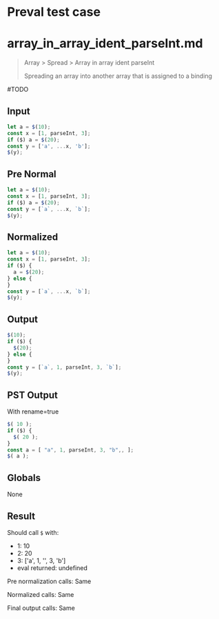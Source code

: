 # Preval test case

# array_in_array_ident_parseInt.md

> Array > Spread > Array in array ident parseInt
>
> Spreading an array into another array that is assigned to a binding

#TODO

## Input

`````js filename=intro
let a = $(10);
const x = [1, parseInt, 3];
if ($) a = $(20);
const y = ['a', ...x, 'b'];
$(y);
`````

## Pre Normal

`````js filename=intro
let a = $(10);
const x = [1, parseInt, 3];
if ($) a = $(20);
const y = [`a`, ...x, `b`];
$(y);
`````

## Normalized

`````js filename=intro
let a = $(10);
const x = [1, parseInt, 3];
if ($) {
  a = $(20);
} else {
}
const y = [`a`, ...x, `b`];
$(y);
`````

## Output

`````js filename=intro
$(10);
if ($) {
  $(20);
} else {
}
const y = [`a`, 1, parseInt, 3, `b`];
$(y);
`````

## PST Output

With rename=true

`````js filename=intro
$( 10 );
if ($) {
  $( 20 );
}
const a = [ "a", 1, parseInt, 3, "b",, ];
$( a );
`````

## Globals

None

## Result

Should call `$` with:
 - 1: 10
 - 2: 20
 - 3: ['a', 1, '<function>', 3, 'b']
 - eval returned: undefined

Pre normalization calls: Same

Normalized calls: Same

Final output calls: Same
